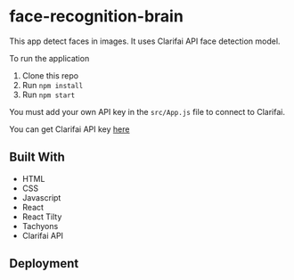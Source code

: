 # face-recognition-brain
This app detect faces in images. It uses Clarifai API face detection model.

To run the application

1. Clone this repo
2. Run `npm install`
3. Run `npm start`

You must add your own API key in the `src/App.js` file to connect to Clarifai.

You can get Clarifai API key [here](https://www.clarifai.com/)


## Built With

* HTML
* CSS
* Javascript
* React
* React Tilty
* Tachyons
* Clarifai API

## Deployment
